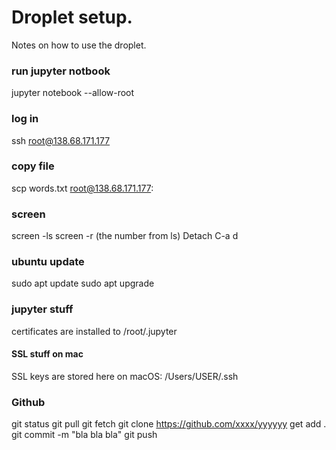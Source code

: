 # Droplet setup.

Notes on how to use the droplet.

### run jupyter notbook
jupyter notebook --allow-root

### log in
ssh root@138.68.171.177

### copy file
scp words.txt root@138.68.171.177:

### screen

screen -ls
screen -r (the number from ls)
Detach	C-a d

### ubuntu update
sudo apt update
sudo apt upgrade

### jupyter stuff
certificates are installed to /root/.jupyter

#### SSL stuff on mac
SSL keys are stored here on macOS: /Users/USER/.ssh

### Github

git status
git pull
git fetch
git clone https://github.com/xxxx/yyyyyy
get add .
git commit -m "bla bla bla"
git push
